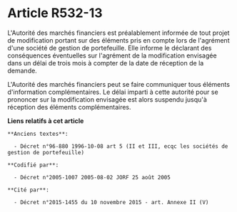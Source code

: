 # Article R532-13

L'Autorité des marchés financiers est préalablement informée de tout projet de modification portant sur des éléments pris en
compte lors de l'agrément d'une société de gestion de portefeuille. Elle informe le déclarant des conséquences éventuelles
sur l'agrément de la modification envisagée dans un délai de trois mois à compter de la date de réception de la demande.

L'Autorité des marchés financiers peut se faire communiquer tous éléments d'information complémentaires. Le délai imparti à
cette autorité pour se prononcer sur la modification envisagée est alors suspendu jusqu'à réception des éléments
complémentaires.

**Liens relatifs à cet article**

	**Anciens textes**:

	  - Décret n°96-880 1996-10-08 art 5 (II et III, ecqc les sociétés de gestion de portefeuille)

	**Codifié par**:

	  - Décret n°2005-1007 2005-08-02 JORF 25 août 2005

	**Cité par**:

	  - Décret n°2015-1455 du 10 novembre 2015 - art. Annexe II (V)
